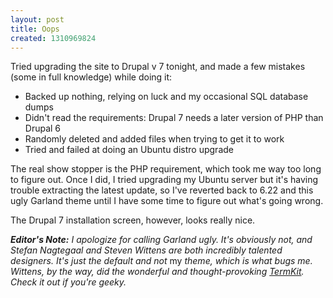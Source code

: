 ```yaml
---
layout: post
title: Oops
created: 1310969824
---
```

Tried upgrading the site to Drupal v 7 tonight, and made a few mistakes (some in full knowledge) while doing it:

<ul>
<li>Backed up nothing, relying on luck and my occasional SQL database dumps</li>
<li>Didn't read the requirements: Drupal 7 needs a later version of PHP than Drupal 6</li>
<li>Randomly deleted and added files when trying to get it to work</li>
<li>Tried and failed at doing an Ubuntu distro upgrade</li>
</ul>

The real show stopper is the PHP requirement, which took me way too long to figure out. Once I did, I tried upgrading my Ubuntu server but it's having trouble extracting the latest update, so I've reverted back to 6.22 and this ugly Garland theme until I have some time to figure out what's going wrong.

The Drupal 7 installation screen, however, looks really nice.

<i><b>Editor's Note:</b> I apologize for calling Garland ugly. It's obviously not, and  Stefan Nagtegaal and Steven Wittens are both incredibly talented designers. It's just the default and not </i>my<i> theme, which is what bugs me. Wittens, by the way, did the wonderful and thought-provoking <a href="http://acko.net/blog/on-termkit">TermKit</a>. Check it out if you're geeky.</i>
